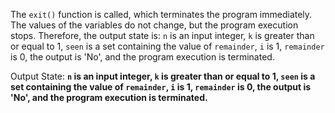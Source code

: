 The `exit()` function is called, which terminates the program immediately. The values of the variables do not change, but the program execution stops. Therefore, the output state is: `n` is an input integer, `k` is greater than or equal to 1, `seen` is a set containing the value of `remainder`, `i` is 1, `remainder` is 0, the output is 'No', and the program execution is terminated.

Output State: **`n` is an input integer, `k` is greater than or equal to 1, `seen` is a set containing the value of `remainder`, `i` is 1, `remainder` is 0, the output is 'No', and the program execution is terminated.**